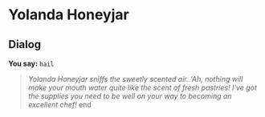 # Yolanda Honeyjar


## Dialog

**You say:** `hail`



>*Yolanda Honeyjar sniffs the sweetly scented air. 'Ah, nothing will make your mouth water quite like the scent of fresh pastries! I've got the supplies you need to be well on your way to becoming an excellent chef!*
end
